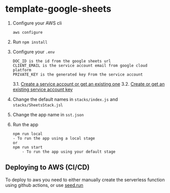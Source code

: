 # template-google-sheets

1. Configure your AWS cli

    ```
    aws configure
    ```
2. Run `npm install`

3. Configure your `.env`
    ``` 
    DOC_ID is the id from the google sheets url
    CLIENT_EMAIL is the service account email from google cloud platform
    PRIVATE_KEY is the generated key From the service account
    ```
    3.1. [Create a service account or get an existing one](https://cloud.google.com/iam/docs/creating-managing-service-account-keys)
    3.2. [Create or get an existing service account key](https://cloud.google.com/iam/docs/creating-managing-service-account-keys)


4. Change the default names in `stacks/index.js` and `stacks/SheetsStack.js`\

5. Change the app name in `sst.json`

6. Run the app
    ```
    npm run local
    - To run the app using a local stage
    or 
    npm run start
        - To run the app using your default stage
    ```

## Deploying to AWS (CI/CD)

To deploy to aws you need to either manually create the serverless function using github actions,
or use [seed.run](https://seed.run/docs/)